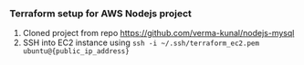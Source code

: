 ### Terraform setup for AWS Nodejs project

1. Cloned project from repo https://github.com/verma-kunal/nodejs-mysql 
2. SSH into EC2 instance using `ssh -i ~/.ssh/terraform_ec2.pem ubuntu@{public_ip_address}`




